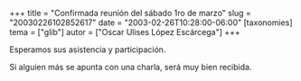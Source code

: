 +++
title = "Confirmada reunión del sábado 1ro de marzo"
slug = "20030226102852617"
date = "2003-02-26T10:28:00-06:00"
[taxonomies]
tema = ["glib"]
autor = ["Oscar Ulises López Escárcega"]
+++

Esperamos sus asistencia y participación.

Si alguien más se apunta con una charla, será muy bien recibida.

